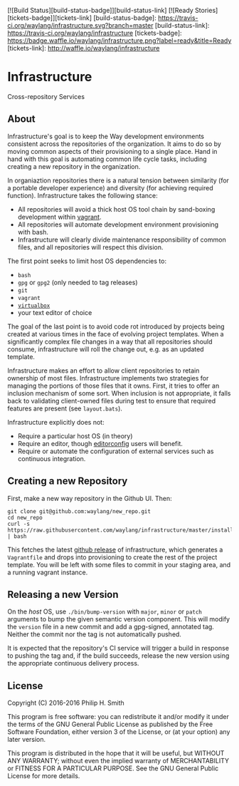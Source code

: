 [![Build Status][build-status-badge]][build-status-link]
[![Ready Stories][tickets-badge]][tickets-link]
[build-status-badge]: https://travis-ci.org/waylang/infrastructure.svg?branch=master
[build-status-link]: https://travis-ci.org/waylang/infrastructure
[tickets-badge]: https://badge.waffle.io/waylang/infrastructure.png?label=ready&title=Ready
[tickets-link]: http://waffle.io/waylang/infrastructure

# Infrastructure
Cross-repository Services

## About

Infrastructure's goal is to keep the Way development environments consistent across the repositories of the organization.  It aims to do so by moving common aspects of their provisioning to a single place.  Hand in hand with this goal is automating common life cycle tasks, including creating a new repository in the organization.

In organiaztion repositories there is a natural tension between similarity (for a portable developer experience) and diversity (for achieving required function).  Infrastructure takes the following stance:
* All repositories will avoid a thick host OS tool chain by sand-boxing development within [vagrant][vagrant].
* All repositories will automate development environment provisioning with bash.
* Infrastructure will clearly divide maintenance responsibility of common files, and all repositories will respect this division.

The first point seeks to limit host OS dependencies to:
* `bash`
* `gpg` or `gpg2` (only needed to tag releases)
* `git`
* `vagrant`
* [`virtualbox`][virtualbox]
* your text editor of choice

The goal of the last point is to avoid code rot introduced by projects being created at various times in the face of evolving project templates.  When a significantly complex file changes in a way that all repositories should consume, infrastructure will roll the change out, e.g. as an updated template.

Infrastructure makes an effort to allow client repositories to retain ownership of most files.  Infrastructure implements two strategies for managing the portions of those files that it owns.  First, it tries to offer an inclusion mechanism of some sort.  When inclusion is not appropriate, it falls back to validating client-owned files during test to ensure that required features are present (see `layout.bats`).

Infrastructure explicitly does not:
* Require a particular host OS (in theory)
* Require an editor, though [editorconfig][editorconfig] users will benefit.
* Require or automate the configuration of external services such as continuous integration.

[vagrant]: https://www.vagrantup.com/
[virtualbox]: https://www.virtualbox.org/
[editorconfig]: http://editorconfig.org/

## Creating a new Repository

First, make a new way repository in the Github UI.  Then:

```
git clone git@github.com:waylang/new_repo.git
cd new_repo
curl -s https://raw.githubusercontent.com/waylang/infrastructure/master/install | bash
```

This fetches the latest [github release][github-releases] of infrastructure, which generates a `Vagrantfile` and drops into provisioning to create the rest of the project template.  You will be left with some files to commit in your staging area, and a running vagrant instance.

[github-releases]: https://help.github.com/articles/about-releases/

## Releasing a new Version

On the _host_ OS, use `./bin/bump-version` with `major`, `minor` or `patch` arguments to bump the given semantic version component.  This will modify the `version` file in a new commit and add a gpg-signed, annotated tag.  Neither the commit nor the tag is not automatically pushed.

It is expected that the repository's CI service will trigger a build in response to pushing the tag and, if the build succeeds, release the new version using the appropriate continuous delivery process.

## License

Copyright (C) 2016-2016 Philip H. Smith

This program is free software: you can redistribute it and/or modify
it under the terms of the GNU General Public License as published by
the Free Software Foundation, either version 3 of the License, or
(at your option) any later version.

This program is distributed in the hope that it will be useful,
but WITHOUT ANY WARRANTY; without even the implied warranty of
MERCHANTABILITY or FITNESS FOR A PARTICULAR PURPOSE.  See the
GNU General Public License for more details.
